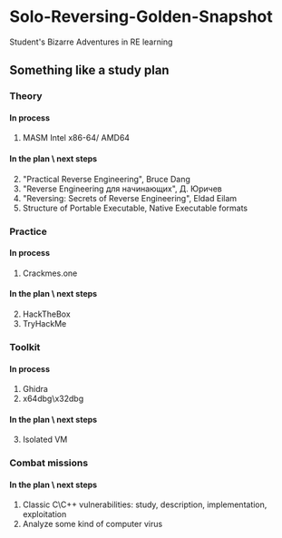 # Solo-Reversing-Golden-Snapshot
Student's Bizarre Adventures in RE learning
## Something like a study plan
### Theory
#### In process
1) MASM Intel x86-64/ AMD64
#### In the plan \ next steps
2) "Practical Reverse Engineering", Bruce Dang
3) "Reverse Engineering для начинающих", Д. Юричев
4) "Reversing: Secrets of Reverse Engineering", Eldad Eilam
5) Structure of Portable Executable, Native Executable formats
### Practice
#### In process
1) Crackmes.one
#### In the plan \ next steps
2) HackTheBox 
3) TryHackMe
### Toolkit
#### In process
1) Ghidra
2) x64dbg\x32dbg
#### In the plan \ next steps
3) Isolated VM
### Combat missions
#### In the plan \ next steps
1) Classic C\C++ vulnerabilities: study, description, implementation, exploitation
2) Analyze some kind of computer virus

